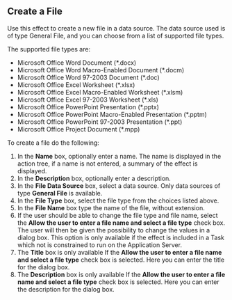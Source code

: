 ## Create a File

Use this effect to create a new file in a data source. The data source used is of type General File, and you can choose from a list of supported file types.

The supported file types are:

*   Microsoft Office Word Document (*.docx)
*   Microsoft Office Word Macro-Enabled Document (*.docm)
*   Microsoft Office Word 97-2003 Document (*.doc)
*   Microsoft Office Excel Worksheet (*.xlsx)
*   Microsoft Office Excel Macro-Enabled Worksheet (*.xlsm)
*   Microsoft Office Excel 97-2003 Worksheet (*.xls)
*   Microsoft Office PowerPoint Presentation (*.pptx)
*   Microsoft Office PowerPoint Macro-Enabled Presentation (*.pptm)
*   Microsoft Office PowerPoint 97-2003 Presentation (*.ppt)
*   Microsoft Office Project Document (*.mpp)

To create a file do the following:

1.  In the **Name** box, optionally enter a name. The name is displayed in the action tree, if a name is not entered, a summary of the effect is displayed.
2.  In the **Description** box, optionally enter a description.
3.  In the **File Data Source** box, select a data source. Only data sources of type **General File** is available.
4.  In the **File Type** box, select the file type from the choices listed above.
5.  In the **File Name** box type the name of the file, without extension.
6.  If the user should be able to change the file type and file name, select the **Allow the user to enter a file name and select a file type** check box. The user will then be given the possibility to change the values in a dialog box. This option is only available if the effect is included in a Task which not is constrained to run on the Application Server.
7.  The **Title** box is only available If the **Allow the user to enter a file name and select a file type** check box is selected. Here you can enter the title for the dialog box.
8.  The **Description** box is only available If the **Allow the user to enter a file name and select a file type** check box is selected. Here you can enter the description for the dialog box.